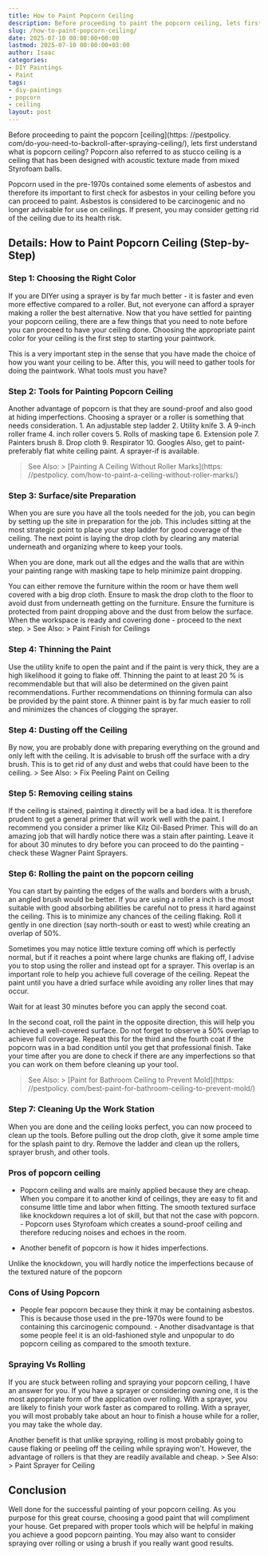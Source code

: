 ```yaml
---
title: How to Paint Popcorn Ceiling
description: Before proceeding to paint the popcorn ceiling, lets first understand what is popcorn ceiling? Popcorn also referred to as stucco ceiling is a ceiling that...
slug: /how-to-paint-popcorn-ceiling/
date: 2025-07-10 00:00:00+00:00
lastmod: 2025-07-10 00:00:00+03:00
author: Isaac
categories:
- DIY Paintings
- Paint
tags:
- diy-paintings
- popcorn
- ceiling
layout: post
---
```


Before proceeding to paint the popcorn [ceiling](https: //pestpolicy. com/do-you-need-to-backroll-after-spraying-ceiling/), lets first understand what is popcorn ceiling? Popcorn also referred to as stucco ceiling is a ceiling that has been designed with acoustic texture made from mixed Styrofoam balls.

Popcorn used in the pre-1970s contained some elements of asbestos and therefore its important to first check for asbestos in your ceiling before you can proceed to paint. Asbestos is considered to be carcinogenic and no longer advisable for use on ceilings. If present, you may consider getting rid of the ceiling due to its health risk.

##  Details: How to Paint Popcorn Ceiling (Step-by-Step)

###  Step 1: Choosing the Right Color

If you are DIYer using a sprayer is by far much better - it is faster and even more effective compared to a roller. But, not everyone can afford a sprayer making a roller the best alternative. Now that you have settled for painting your popcorn ceiling, there are a few things that you need to note before you can proceed to have your ceiling done. Choosing the appropriate paint color for your ceiling is the first step to starting your paintwork.

This is a very important step in the sense that you have made the choice of how you want your ceiling to be. After this, you will need to gather tools for doing the paintwork. What tools must you have?

###  Step 2: Tools for Painting Popcorn Ceiling

Another advantage of popcorn is that they are sound-proof and also good at hiding imperfections. Choosing a sprayer or a roller is something that needs consideration. 1. An adjustable step ladder 2. Utility knife 3. A 9-inch roller frame 4. inch roller covers 5. Rolls of masking tape 6. Extension pole 7. Painters brush 8. Drop cloth 9. Respirator 10. Googles Also, get to paint-preferably flat white ceiling paint. A sprayer-if is available.

> See Also: > [Painting A Ceiling Without Roller Marks](https: //pestpolicy. com/how-to-paint-a-ceiling-without-roller-marks/)

###  Step 3: Surface/site Preparation

When you are sure you have all the tools needed for the job, you can begin by setting up the site in preparation for the job. This includes sitting at the most strategic point to place your step ladder for good coverage of the ceiling. The next point is laying the drop cloth by clearing any material underneath and organizing where to keep your tools.

When you are done, mark out all the edges and the walls that are within your painting range with masking tape to help minimize paint dropping.

You can either remove the furniture within the room or have them well covered with a big drop cloth. Ensure to mask the drop cloth to the floor to avoid dust from underneath getting on the furniture. Ensure the furniture is protected from paint dropping above and the dust from below the surface. When the workspace is ready and covering done - proceed to the next step. > See Also: > Paint Finish for Ceilings

###  Step 4: Thinning the Paint

Use the utility knife to open the paint and if the paint is very thick, they are a high likelihood it going to flake off. Thinning the paint to at least 20 % is recommendable but that will also be determined on the given paint recommendations. Further recommendations on thinning formula can also be provided by the paint store. A thinner paint is by far much easier to roll and minimizes the chances of clogging the sprayer.

###  Step 4: Dusting off the Ceiling

By now, you are probably done with preparing everything on the ground and only left with the ceiling. It is advisable to brush off the surface with a dry brush. This is to get rid of any dust and webs that could have been to the ceiling. > See Also: > Fix Peeling Paint on Ceiling

###  Step 5: Removing ceiling stains

If the ceiling is stained, painting it directly will be a bad idea. It is therefore prudent to get a general primer that will work well with the paint. I recommend you consider a primer like Kilz Oil-Based Primer. This will do an amazing job that will hardly notice there was a stain after painting. Leave it for about 30 minutes to dry before you can proceed to do the painting - check these Wagner Paint Sprayers.

###  Step 6: Rolling the paint on the popcorn ceiling

You can start by painting the edges of the walls and borders with a brush, an angled brush would be better. If you are using a roller a inch is the most suitable with good absorbing abilities be careful not to press it hard against the ceiling. This is to minimize any chances of the ceiling flaking. Roll it gently in one direction (say north-south or east to west) while creating an overlap of 50%.

Sometimes you may notice little texture coming off which is perfectly normal, but if it reaches a point where large chunks are flaking off, I advise you to stop using the roller and instead opt for a sprayer. This overlap is an important role to help you achieve full coverage of the ceiling. Repeat the paint until you have a dried surface while avoiding any roller lines that may occur.

Wait for at least 30 minutes before you can apply the second coat.

In the second coat, roll the paint in the opposite direction, this will help you achieved a well-covered surface. Do not forget to observe a 50% overlap to achieve full coverage. Repeat this for the third and the fourth coat if the popcorn was in a bad condition until you get that professional finish. Take your time after you are done to check if there are any imperfections so that you can work on them before cleaning up your tool.

> See Also: > [Paint for Bathroom Ceiling to Prevent Mold](https: //pestpolicy. com/best-paint-for-bathroom-ceiling-to-prevent-mold/)

###  Step 7: Cleaning Up the Work Station

When you are done and the ceiling looks perfect, you can now proceed to clean up the tools. Before pulling out the drop cloth, give it some ample time for the splash paint to dry. Remove the ladder and clean up the rollers, sprayer brush, and other tools.

###  Pros of popcorn ceiling

- Popcorn ceiling and walls are mainly applied because they are cheap. When you compare it to another kind of ceilings, they are easy to fit and consume little time and labor when fitting. The smooth textured surface like knockdown requires a lot of skill, but that not the case with popcorn. - Popcorn uses Styrofoam which creates a sound-proof ceiling and therefore reducing noises and echoes in the room.

- Another benefit of popcorn is how it hides imperfections.

Unlike the knockdown, you will hardly notice the imperfections because of the textured nature of the popcorn

###  Cons of Using Popcorn

- People fear popcorn because they think it may be containing asbestos. This is because those used in the pre-1970s were found to be containing this carcinogenic compound. - Another disadvantage is that some people feel it is an old-fashioned style and unpopular to do popcorn ceiling as compared to the smooth texture.

###  Spraying Vs Rolling

If you are stuck between rolling and spraying your popcorn ceiling, I have an answer for you. If you have a sprayer or considering owning one, it is the most appropriate form of the application over rolling. With a sprayer, you are likely to finish your work faster as compared to rolling. With a sprayer, you will most probably take about an hour to finish a house while for a roller, you may take the whole day.

Another benefit is that unlike spraying, rolling is most probably going to cause flaking or peeling off the ceiling while spraying won't. However, the advantage of rollers is that they are readily available and cheap. > See Also: > Paint Sprayer for Ceiling

##  Conclusion

Well done for the successful painting of your popcorn ceiling. As you purpose for this great course, choosing a good paint that will compliment your house. Get prepared with proper tools which will be helpful in making you achieve a good popcorn painting. You may also want to consider spraying over rolling or using a brush if you really want good results.
